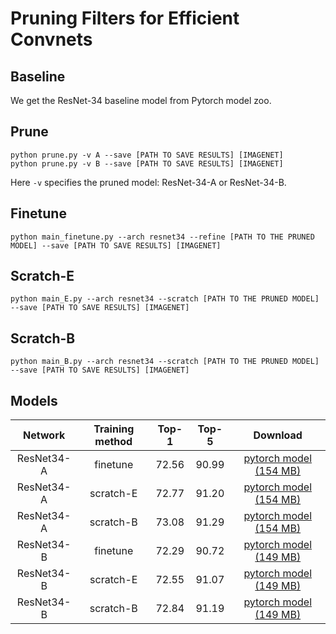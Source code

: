# Pruning Filters for Efficient Convnets

## Baseline
We get the ResNet-34 baseline model from Pytorch model zoo.

## Prune
```
python prune.py -v A --save [PATH TO SAVE RESULTS] [IMAGENET]
python prune.py -v B --save [PATH TO SAVE RESULTS] [IMAGENET]
```
Here `-v` specifies the pruned model: ResNet-34-A or ResNet-34-B.

## Finetune
```
python main_finetune.py --arch resnet34 --refine [PATH TO THE PRUNED MODEL] --save [PATH TO SAVE RESULTS] [IMAGENET]
```

## Scratch-E
```
python main_E.py --arch resnet34 --scratch [PATH TO THE PRUNED MODEL] --save [PATH TO SAVE RESULTS] [IMAGENET]
```

## Scratch-B
```
python main_B.py --arch resnet34 --scratch [PATH TO THE PRUNED MODEL] --save [PATH TO SAVE RESULTS] [IMAGENET]
```

## Models
Network|Training method|Top-1|Top-5|Download
:---:|:---:|:---:|:---:|:---:
ResNet34-A|finetune| 72.56| 90.99| [pytorch model (154 MB)](https://drive.google.com/open?id=1EmxoTa0kCHSsFBpL8jEZ5CVF6_4bkxGM)
ResNet34-A|scratch-E| 72.77| 91.20| [pytorch model (154 MB)](https://drive.google.com/open?id=1f-x3XHBFpCbUM5Y3cuH1_J9lN4CcbZ_0)
ResNet34-A|scratch-B| 73.08| 91.29| [pytorch model (154 MB)](https://drive.google.com/open?id=1fQT68PATrGk9zt6HXgCzTNr-zsS9aLeq)
ResNet34-B|finetune| 72.29| 90.72| [pytorch model (149 MB)](https://drive.google.com/open?id=1pW05JPHAPd_-bR862CmQPsP_q1_jsRwG)
ResNet34-B|scratch-E| 72.55| 91.07| [pytorch model (149 MB)](https://drive.google.com/open?id=1YPcKrh1ctxUYsn2Yk-D4cuW7DVV1hX4-)
ResNet34-B|scratch-B| 72.84| 91.19| [pytorch model (149 MB)](https://drive.google.com/open?id=1f_Nl-bcxBdhp3R2bY1nby4PIbwHOTaUv)
